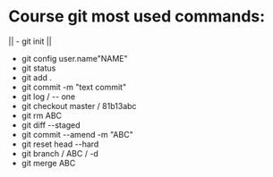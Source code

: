 # Course git most used commands:
|| - git init                     ||  
- git config user.name"NAME"      
- git status
- git add .
- git commit -m "text commit"
- git log / -- one
- git checkout master / 81b13abc
- git rm ABC
- git diff --staged
- git commit --amend -m "ABC"
- git reset head --hard
- git branch / ABC / -d
- git merge ABC
